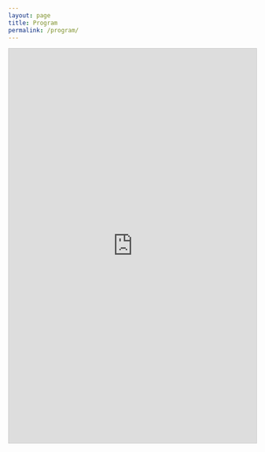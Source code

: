 ```yaml
---
layout: page
title: Program
permalink: /program/
---
```

<iframe src="https://teamup.com/ksuopyzgbmhxg9575z?showProfileAndInfo=0&showSidepanel=1&disableSidepanel=1&showViewSelector=0&showMenu=0&showAgendaHeader=1&showAgendaDetails=0&showYearViewHeader=1" style="width: 100%; height: 800px; border: 1px solid #cccccc" loading="lazy" frameborder="0"></iframe>

